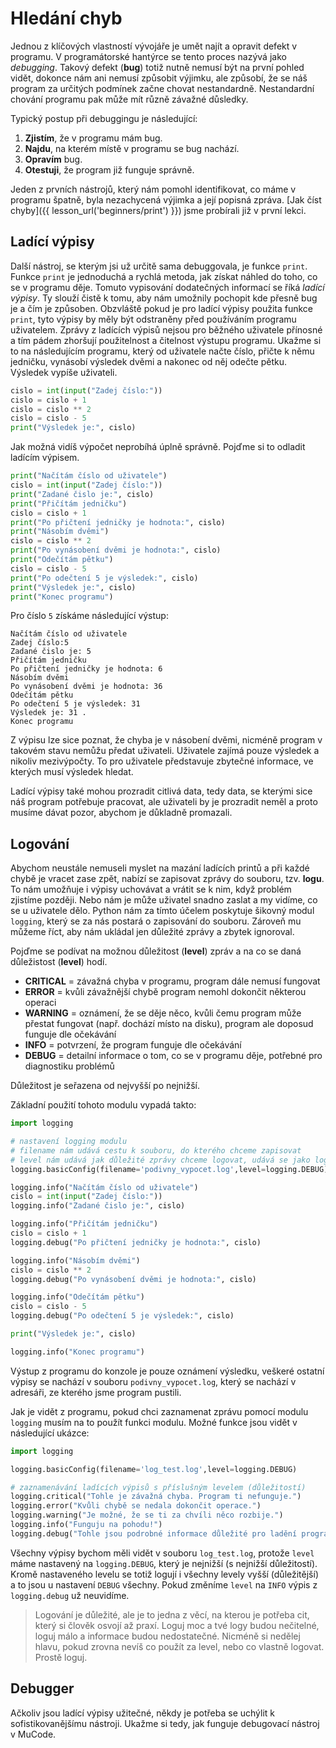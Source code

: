 # Hledání chyb

Jednou z klíčových vlastností vývojáře je umět najít a opravit defekt v programu. V programátorské hantýrce se tento proces nazývá jako _debugging_. Takový defekt (__bug__) totiž nutně nemusí být na první pohled vidět, dokonce nám ani nemusí způsobit výjimku, ale způsobí, že se náš program za určitých podmínek začne chovat nestandardně. Nestandardní chování programu pak může mít různě závažné důsledky.

Typický postup při debuggingu je následující:


1. __Zjistím__, že v programu mám bug.
2. __Najdu__, na kterém místě v programu se bug nachází.
3. __Opravím__ bug.
4. __Otestuji__, že program již funguje správně.

Jeden z prvních nástrojů, který nám pomohl identifikovat, co máme v programu špatně, byla nezachycená výjimka a její popisná zpráva. [Jak číst chyby]({{ lesson_url('beginners/print') }}) jsme probírali již v první lekci.

## Ladící výpisy

Další nástroj, se kterým jsi už určitě sama debuggovala, je funkce `print`. Funkce `print` je jednoduchá a rychlá metoda, jak získat náhled do toho, co se v programu děje. Tomuto vypisování dodatečných informací se říká _ladící výpisy_. Ty slouží čistě k tomu, aby nám umožnily pochopit kde přesně bug je a čím je způsoben. Obzvláště pokud je pro ladící výpisy použita funkce `print`, tyto výpisy by měly být odstraněny před používáním programu uživatelem. Zprávy z ladících výpisů nejsou pro běžného uživatele přínosné a tím pádem zhoršují použitelnost a čitelnost výstupu programu.
Ukažme si to na následujícím programu, který od uživatele načte číslo, přičte k němu jedničku, vynásobí výsledek dvěmi a nakonec od něj odečte pětku. Výsledek vypíše uživateli.

```python
cislo = int(input("Zadej číslo:"))
cislo = cislo + 1
cislo = cislo ** 2
cislo = cislo - 5
print("Výsledek je:", cislo)
```

Jak možná vidíš výpočet neprobíhá úplně správně. Pojďme si to odladit ladícím výpisem.

```python
print("Načítám číslo od uživatele")
cislo = int(input("Zadej číslo:"))
print("Zadané čislo je:", cislo)
print("Přičítám jedničku")
cislo = cislo + 1
print("Po přičtení jedničky je hodnota:", cislo)
print("Násobím dvěmi")
cislo = cislo ** 2
print("Po vynásobení dvěmi je hodnota:", cislo)
print("Odečítám pětku")
cislo = cislo - 5
print("Po odečtení 5 je výsledek:", cislo)
print("Výsledek je:", cislo)
print("Konec programu")
```

Pro číslo `5` získáme následující výstup:

```
Načítám číslo od uživatele
Zadej číslo:5
Zadané čislo je: 5
Přičítám jedničku
Po přičtení jedničky je hodnota: 6
Násobím dvěmi
Po vynásobení dvěmi je hodnota: 36
Odečítám pětku
Po odečtení 5 je výsledek: 31
Výsledek je: 31 .
Konec programu
```

Z výpisu lze sice poznat, že chyba je v násobení dvěmi, nicméně program v takovém stavu nemůžu předat uživateli. Uživatele zajímá pouze výsledek a nikoliv mezivýpočty. To pro uživatele představuje zbytečné informace, ve kterých musí výsledek hledat.

Ladící výpisy také mohou prozradit citlivá data, tedy data, se kterými sice náš program potřebuje pracovat, ale uživateli by je prozradit neměl a proto musíme dávat pozor, abychom je důkladně promazali.

## Logování

Abychom neustále nemuseli myslet na mazání ladících printů a při každé chybě je vracet zase zpět, nabízí se zapisovat zprávy do souboru, tzv. __logu__. To nám umožňuje i výpisy uchovávat a vrátit se k nim, když problém zjistíme později. Nebo nám je může uživatel snadno zaslat a my vidíme, co se u uživatele dělo. Python nám za tímto účelem poskytuje šikovný modul `logging`, který se za nás postará o zapisování do souboru. Zároveň mu můžeme říct, aby nám ukládal jen důležité zprávy a zbytek ignoroval.

Pojďme se podívat na možnou důležitost (__level__) zpráv a na co se daná důležistost (__level__) hodí.

* __CRITICAL__ = závažná chyba v programu, program dále nemusí fungovat
* __ERROR__ = kvůli závažnější chybě program nemohl dokončit některou operaci
* __WARNING__ = oznámení, že se děje něco, kvůli čemu program může přestat fungovat (např. dochází místo na disku), program ale doposud funguje dle očekávání
* __INFO__ = potvrzení, že program funguje dle očekávání
* __DEBUG__ = detailní informace o tom, co se v programu děje, potřebné pro diagnostiku problémů

Důležitost je seřazena od nejvyšší po nejnižší.

Základní použití tohoto modulu vypadá takto:

```python
import logging

# nastavení logging modulu
# filename nám udává cestu k souboru, do kterého chceme zapisovat
# level nám udává jak důležité zprávy chceme logovat, udává se jako logging.LEVEL, pozor - není to string
logging.basicConfig(filename='podivny_vypocet.log',level=logging.DEBUG)

logging.info("Načítám číslo od uživatele")
cislo = int(input("Zadej číslo:"))
logging.info("Zadané čislo je:", cislo)

logging.info("Přičítám jedničku")
cislo = cislo + 1
logging.debug("Po přičtení jedničky je hodnota:", cislo)

logging.info("Násobím dvěmi")
cislo = cislo ** 2
logging.debug("Po vynásobení dvěmi je hodnota:", cislo)

logging.info("Odečítám pětku")
cislo = cislo - 5
logging.debug("Po odečtení 5 je výsledek:", cislo)

print("Výsledek je:", cislo)

logging.info("Konec programu")
```

Výstup z programu do konzole je pouze oznámení výsledku, veškeré ostatní výpisy se nachází v souboru `podivny_vypocet.log`, který se nachází v adresáři, ze kterého jsme program pustili.

Jak je vidět z programu, pokud chci zaznamenat zprávu pomocí modulu `logging` musím na to použít funkci modulu. Možné funkce jsou vidět v následující ukázce:

```python
import logging

logging.basicConfig(filename='log_test.log',level=logging.DEBUG)

# zaznamenávání ladících výpisů s příslušným levelem (důležitostí)
logging.critical("Tohle je závažná chyba. Program ti nefunguje.")
logging.error("Kvůli chybě se nedala dokončit operace.")
logging.warning("Je možné, že se ti za chvíli něco rozbije.")
logging.info("Funguju na pohodu!")
logging.debug("Tohle jsou podrobné informace důležité pro ladění programu.")
```

Všechny výpisy bychom měli vidět v souboru `log_test.log`, protože `level` máme nastavený na `logging.DEBUG`, který je nejnižší (s nejnižší důležitostí). Kromě nastaveného levelu se totiž logují i všechny levely vyšší (důležitější) a to jsou u nastavení `DEBUG` všechny. Pokud změníme `level` na `INFO` výpis z `logging.debug` už neuvidíme.

> Logování je důležité, ale je to jedna z věcí, na kterou je potřeba cit, který si člověk osvojí až praxí. Loguj moc a tvé logy budou nečitelné, loguj málo a informace budou nedostatečné. Nicméně si nedělej hlavu, pokud zrovna nevíš co použít za level, nebo co vlastně logovat. Prostě loguj.

## Debugger

Ačkoliv jsou ladící výpisy užitečné, někdy je potřeba se uchýlit k sofistikovanějšímu nástroji. Ukažme si tedy, jak funguje debugovací nástroj v MuCode.
